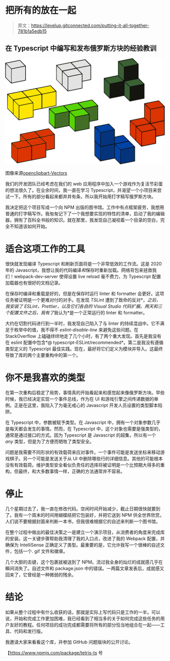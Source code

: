# 把所有的放在一起

> 原文：<https://levelup.gitconnected.com/putting-it-all-together-781b1a5edb15>

## 在 Typescript 中编写和发布俄罗斯方块的经验教训

![](img/780db5d4cac5ee1494d47336ae540131.png)

图像来源[openclipbart-Vectors](https://pixabay.com/users/openclipart-vectors-30363/)

我们的开发团队已经考虑在我们的 web 应用程序中加入一个游戏作为复活节彩蛋的想法很久了。在业余时间，我一直在学习 Typescript，并渴望一个小项目来尝试一下。所有的部分看起来都井井有条，所以我开始用打字稿写俄罗斯方块。

我决定把这个项目写成一个向 NPM 出版的图书馆。工作中有点框架疲劳，我想用普通的打字稿写作。我匆匆记下了一个我想要实现的特性的清单，启动了我的编辑器，拥有了百科全书般的知识。就在那里，我发现自己凝视着一个目录的空白，完全不知道该如何开始。

# 适合这项工作的工具

很快就发现编译 Typescript 和刷新页面将是一个非常低效的工作流。这是 2020 年的 Javascript，我想让我的代码编译*和*保存时重新加载。网络背包来拯救我们！webpack-dev-server 使得设置 live reload 毫不费力，为 Typescript 配置加载器也有很好的文档记录。

在保存时编译和重载是好的，但是在保存时运行 linter 和 formatter 会更好。这项任务被证明是一个更难对付的对手。在发现 *TSLint* 遭到了致命的反对*，*之后，我安装了 ESLint，Prettier，以及它们各自的 Visual Studio 代码扩展。两天和三个配置文件之后，我有了*我认为*是一个正常运行的 linter 和 formatter。

大约在切割代码进行到一半时，我发现自己陷入了与 linter 的持续混战中。它不满足于枚举中的值，我不得不 *eslint-disable-line* 来避免这些问题。在 StackOverflow 上磕磕绊绊地走了几个小时，有了两个重大发现。首先是我没有在 eslint 配置中包含*@ typescript-ESLint/recommended*。第二是我没有遵循类型定义的 Typescript 最佳实践。现在，最好将它们定义为模块并导入。这最终导致了库的两个主要重构中的第一个。

# 你不是我喜欢的类型

在第一次重构后稳定了局势，事情真的开始看起来和感觉起来像俄罗斯方块。早些时候，我已经决定实现一个事件总线，作为在 UI 和游戏引擎之间传递数据的单例。正是在这里，我陷入了为毫无戒心的 Javascript 开发人员设置的类型脚本陷阱。

在 Typescript 中，参数被赋予类型。在 Javascript 中，拥有一个对象参数几乎是每天都会发生的事情。然而，在 Typescript 中，这个对象也需要是强类型的，通常是通过接口的方式。因为 Typescript 是 Javascript 的超集，所以有一个 *any* 类型，但是为了方便而牺牲了类型安全。

问题是我需要不同形状的有效载荷来应对事件。一个事件可能是发送坐标来移动游戏棋子。另一个可能是发送关于从 UI 中删除哪些行的详细信息。其他的可能根本没有有效载荷。维护类型安全看似负责任的选择将被证明是一个比预期大得多的重构，但最终，和大多数事情一样，正确的方法通常并不容易。

# 停止

几个星期过去了，我一直在修改代码。空闲时间开始减少，截止日期很快就要到了。我有一个周末的时间用蝴蝶结把它包装好，并把它送到 NPM 供全世界欣赏。人们说不要根据封面来判断一本书，但我很难根据它的自述来判断一个图书馆。

在整个过程中做出的最佳决策之一是建立一个演示项目，从消费者的角度来完成库的安装。这一关键步骤帮助我清理了我的入口点，改进了我的 Webpack 配置，并确保为 IntelliSense 正确定义了类型。最重要的是，它允许我写一个很棒的自述文件，包括一个. gif 文件和徽章。

几个大胆的击键，这个包裹就被送到了 NPM。流过我全身的灿烂的成就感几乎在瞬间消失了。自述文件和 package.json 中的错误。一两篇文章发表后，成就感又回来了，它曾经是一种微弱的残余。

# 结论

如果从整个过程中有什么收获的话，那就是实际上写代码只是工作的一半。可以说，开始和完成工作更加困难，我已经看到了相当多的关于如何完成这些任务的用户友好的教程。任何项目的成功完成都需要将所有的部分恰当地组合在一起——工具、代码和发行版。

我邀请大家来看看这个库，并参加 GitHub 问题版块的公开讨论。

【https://www.npmjs.com/package/tetris-ts 号